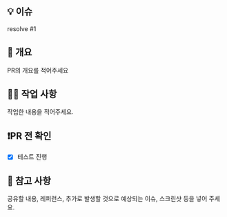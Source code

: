 ## 💡 이슈

resolve #1

## 🤩 개요

PR의 개요를 적어주세요

## 🧑‍💻 작업 사항

작업한 내용을 적어주세요.

## ❗️PR 전 확인

- [x] 테스트 진행

## 📖 참고 사항

공유할 내용, 레퍼런스, 추가로 발생할 것으로 예상되는 이슈, 스크린샷 등을 넣어 주세요.
